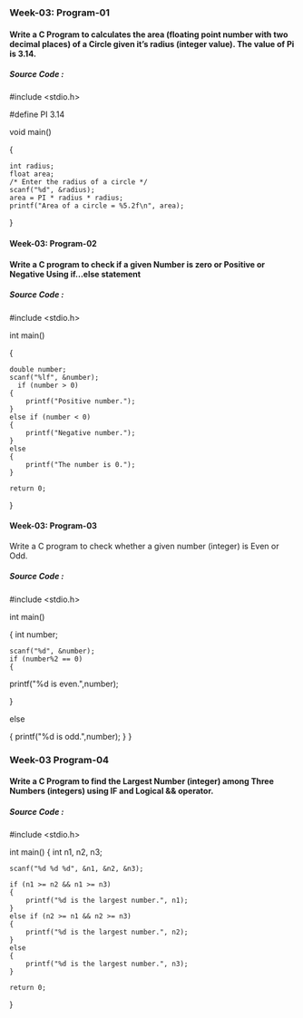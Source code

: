 ### Week-03: Program-01

#### Write a C Program to calculates the area (floating point number with two decimal places) of a Circle given it’s radius (integer value). The value of Pi is 3.14.
##### Source Code :

#include <stdio.h>

#define PI 3.14

void main()

{

    int radius;
    float area;
    /* Enter the radius of a circle */
    scanf("%d", &radius);
    area = PI * radius * radius;
    printf("Area of a circle = %5.2f\n", area);
}

#### Week-03: Program-02

#### Write a C program to check if a given Number is zero or Positive or Negative Using if...else statement
##### Source Code :

#include <stdio.h>

int main()

{

    double number;
    scanf("%lf", &number); 
      if (number > 0)
    {
        printf("Positive number.");
    }
    else if (number < 0)
    {
        printf("Negative number.");
    }
    else
    {
        printf("The number is 0.");
    }

    return 0;
}

#### Week-03: Program-03

Write a C program to check whether a given number (integer) is Even or Odd.
##### Source Code :

#include <stdio.h>

int main()

{
    int number;
    
    scanf("%d", &number);
    if (number%2 == 0)
    {
    
  printf("%d is even.",number);
  
}

else 

{
  printf("%d is odd.",number);
}
}

### Week-03 Program-04

#### Write a C Program to find the Largest Number (integer) among Three Numbers (integers) using IF and Logical && operator.
##### Source Code :

#include <stdio.h>

int main()
{
    int n1, n2, n3;

    scanf("%d %d %d", &n1, &n2, &n3); 

    if (n1 >= n2 && n1 >= n3)
    {
        printf("%d is the largest number.", n1);
    }
    else if (n2 >= n1 && n2 >= n3)
    {
        printf("%d is the largest number.", n2);
    }
    else
    {
        printf("%d is the largest number.", n3);
    }

    return 0;
}
